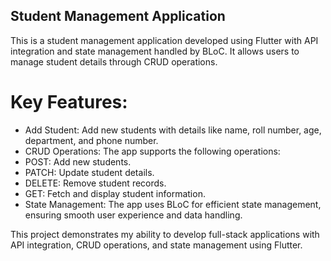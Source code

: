 ## Student Management Application
This is a student management application developed using Flutter with API integration and state management handled by BLoC. It allows users to manage student details through CRUD operations.

# Key Features:
 
* Add Student: Add new students with details like name, roll number, age, department, and phone number.
* CRUD Operations: The app supports the following operations:
* POST: Add new students.
* PATCH: Update student details.
* DELETE: Remove student records.
* GET: Fetch and display student information.
* State Management: The app uses BLoC for efficient state management, ensuring smooth user experience and data handling.
  
This project demonstrates my ability to develop full-stack applications with API integration, CRUD operations, and state management using Flutter.

